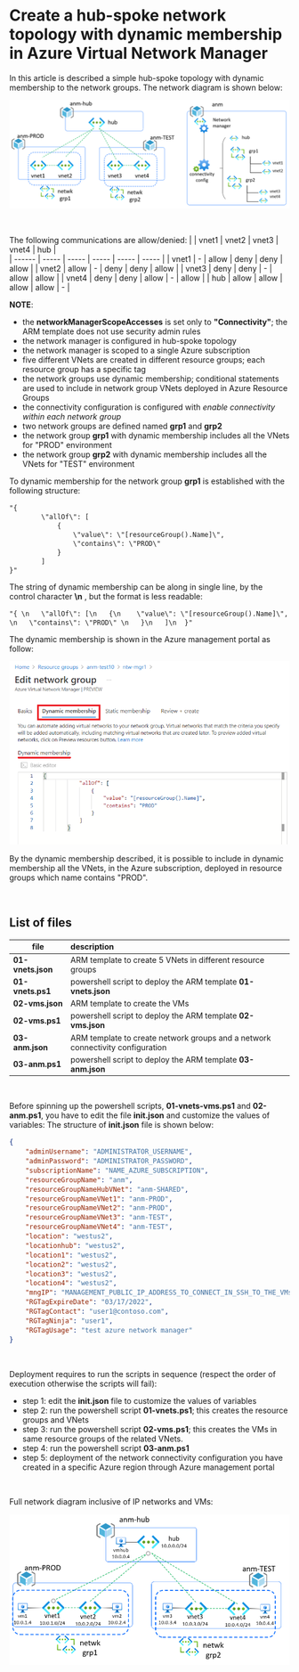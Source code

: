 <properties
pageTitle= 'Create a hub-spoke network topology with dynamic membership in Azure Virtual Network Manager'
description= "Create a hub-spoke network topology with dynamic membership in Azure Virtual Network Manager"
documentationcenter: na
services="Azure Virtual Network Manager"
documentationCenter="na"
authors="fabferri"
manager=""
editor=""/>

<tags
   ms.service="configuration-Example-Azure"
   ms.devlang="na"
   ms.topic="article"
   ms.tgt_pltfrm="azure"
   ms.workload="na"
   ms.date="02/17/2022"
   ms.author="fabferri" />

# Create a hub-spoke network topology with dynamic membership in Azure Virtual Network Manager
In this article is described a simple hub-spoke topology with dynamic membership to the network groups. The network diagram is shown below:

[![1]][1]

<br>

The following communications are allow/denied:
|        | vnet1 | vnet2 | vnet3 | vnet4 | hub   |    
| ------ | ----- | ----- | ----- | ----- | ----- |
| vnet1  |   -   | allow | deny  | deny  | allow |
| vnet2  | allow |  -    | deny  | deny  | allow |
| vnet3  | deny  | deny  |   -   | allow | allow |
| vnet4  | deny  | deny  | allow |   -   | allow |
| hub    | allow | allow | allow | allow |   -   |


**NOTE**: 
- the **networkManagerScopeAccesses** is set only to **"Connectivity"**; the ARM template does not use security admin rules
- the network manager is configured in hub-spoke topology
- the network manager is scoped to a single Azure subscription
- five different VNets are created in different resource groups; each resource group has a specific tag 
- the network groups use dynamic membership; conditional statements are used to include in network group VNets deployed in Azure Resource Groups
- the connectivity configuration is configured with _enable connectivity within each network group_
- two network groups are defined named **grp1** and **grp2**
- the network group **grp1** with dynamic membership includes all the VNets for "PROD" environment
- the network group **grp2** with dynamic membership includes all the VNets for "TEST" environment

To dynamic membership for the network group **grp1** is established with the following structure:  
```console
"{ 
        \"allOf\": [
            {
                \"value\": \"[resourceGroup().Name]\", 
                \"contains\": \"PROD\" 
            }
        ]
}"
```

The string of dynamic membership can be along in single line, by the control character <b>\n</b> , but the format is less readable:

```console
"{ \n   \"allOf\": [\n   {\n    \"value\": \"[resourceGroup().Name]\", \n   \"contains\": \"PROD\" \n   }\n   ]\n  }"
```

The dynamic membership is shown in the Azure management portal as follow:

[![2]][2]

By the dynamic membership described, it is possible to include in dynamic membership all the VNets, in the Azure subscription, deployed in resource groups which name contains "PROD".

<br>

## <a name="List of files"></a> List of files 

| file                    | description                                                        |       
| ----------------------- |:------------------------------------------------------------------ |
| **01-vnets.json**       | ARM template to create 5 VNets in different resource groups        |
| **01-vnets.ps1**        | powershell script to deploy the ARM template **01-vnets.json**     |
| **02-vms.json**         | ARM template to create the VMs                                     |
| **02-vms.ps1**          | powershell script to deploy the ARM template **02-vms.json**       |
| **03-anm.json**         | ARM template to create network groups and a network connectivity configuration |
| **03-anm.ps1**          | powershell script to deploy the ARM template **03-anm.json**       |

<br>

Before spinning up the powershell scripts, **01-vnets-vms.ps1** and **02-anm.ps1**, you have to edit the file **init.json** and customize the values of variables:
The structure of **init.json** file is shown below:
```json
{
    "adminUsername": "ADMINISTRATOR_USERNAME",
    "adminPassword": "ADMINISTRATOR_PASSWORD",
    "subscriptionName": "NAME_AZURE_SUBSCRIPTION",
    "resourceGroupName": "anm",
    "resourceGroupNameHubVNet": "anm-SHARED",
    "resourceGroupNameVNet1": "anm-PROD",
    "resourceGroupNameVNet2": "anm-PROD",
    "resourceGroupNameVNet3": "anm-TEST",
    "resourceGroupNameVNet4": "anm-TEST",
    "location": "westus2",
    "locationhub": "westus2",
    "location1": "westus2",
    "location2": "westus2",
    "location3": "westus2",
    "location4": "westus2",
    "mngIP": "MANAGEMENT_PUBLIC_IP_ADDRESS_TO_CONNECT_IN_SSH_TO_THE_VMs",
    "RGTagExpireDate": "03/17/2022",
    "RGTagContact": "user1@contoso.com",
    "RGTagNinja": "user1",
    "RGTagUsage": "test azure network manager"
}
```
<br>

Deployment requires to run the scripts in sequence (respect the order of execution otherwise the scripts will fail):
- step 1: edit the **init.json** file to customize the values of variables  
- step 2: run the powershell script **01-vnets.ps1**; this creates the resource groups and VNets 
- step 3: run the powershell script **02-vms.ps1**; this creates the VMs in same resource groups of the related VNets.
- step 4: run the powershell script **03-anm.ps1** 
- step 5: deployment of the network connectivity configuration you have created in a specific Azure region through Azure management portal

<br>

Full network diagram inclusive of IP networks and VMs:

[![3]][3]


<!--Image References-->

[1]: ./media/network-diagram1.png "network diagram"
[2]: ./media/network-diagram2.png "network diagram"
[3]: ./media/network-diagram3.png "network diagram with IP networks"

<!--Link References-->

